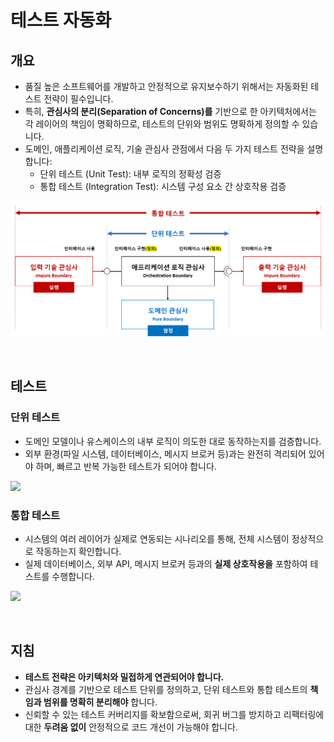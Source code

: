 # 테스트 자동화

## 개요
- 품질 높은 소프트웨어를 개발하고 안정적으로 유지보수하기 위해서는 자동화된 테스트 전략이 필수입니다.
- 특히, **관심사의 분리(Separation of Concerns)를** 기반으로 한 아키텍처에서는 각 레이어의 책임이 명확하므로, 테스트의 단위와 범위도 명확하게 정의할 수 있습니다.
- 도메인, 애플리케이션 로직, 기술 관심사 관점에서 다음 두 가지 테스트 전략을 설명합니다:
  - 단위 테스트 (Unit Test): 내부 로직의 정확성 검증
  - 통합 테스트 (Integration Test): 시스템 구성 요소 간 상호작용 검증

![](./solution-test-automation.png)

<br/>

## 테스트

### 단위 테스트
- 도메인 모델이나 유스케이스의 내부 로직이 의도한 대로 동작하는지를 검증합니다.
- 외부 환경(파일 시스템, 데이터베이스, 메시지 브로커 등)과는 완전히 격리되어 있어야 하며, 빠르고 반복 가능한 테스트가 되어야 합니다.

![](https://semaphore.io/wp-content/uploads/2022/03/coverage-unit.jpg)

### 통합 테스트
- 시스템의 여러 레이어가 실제로 연동되는 시나리오를 통해, 전체 시스템이 정상적으로 작동하는지 확인합니다.
- 실제 데이터베이스, 외부 API, 메시지 브로커 등과의 **실제 상호작용을** 포함하여 테스트를 수행합니다.

![](https://semaphore.io/wp-content/uploads/2022/03/coverage-e2e.jpg)

<br/>

## 지침
- **테스트 전략은 아키텍처와 밀접하게 연관되어야 합니다.**
- 관심사 경계를 기반으로 테스트 단위를 정의하고, 단위 테스트와 통합 테스트의 **책임과 범위를 명확히 분리해야** 합니다.
- 신뢰할 수 있는 테스트 커버리지를 확보함으로써, 회귀 버그를 방지하고 리팩터링에 대한 **두려움 없이** 안정적으로 코드 개선이 가능해야 합니다.